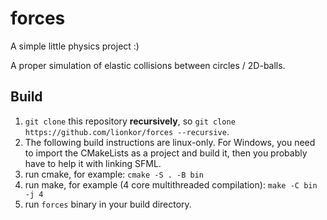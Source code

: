 # forces

A simple little physics project :)

A proper simulation of elastic collisions between circles / 2D-balls. 

## Build

1. `git clone` this repository **recursively**, so `git clone https://github.com/lionkor/forces --recursive`.
2. The following build instructions are linux-only. For Windows, you need to import the CMakeLists as a project and build it, then you probably have to help it with linking SFML.
3. run cmake, for example: `cmake -S . -B bin`
4. run make, for example (4 core multithreaded compilation): `make -C bin -j 4`
5. run `forces` binary in your build directory.
